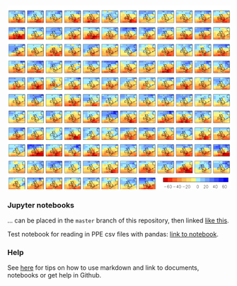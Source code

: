 ![Image for PPE](https://raw.githubusercontent.com/qump-project/qump-hadgem3/master/images/QumpStampImage.png)


### Jupyter notebooks
... can be placed in the `master` branch of this repository, then linked [like this](https://nbviewer.jupyter.org/github/qump-project/qump-hadgem3/blob/master/notebooks/Notebook_example.ipynb).

Test notebook for reading in PPE csv files with pandas: [link to notebook](https://nbviewer.jupyter.org/github/qump-project/qump-hadgem3/blob/master/notebooks/read_csvfile_pandas.ipynb).


### Help
See [here](https://qump-project.github.io/qump-hadgem3/index_original) for tips on how to use markdown and link to documents, notebooks or get help in Github.


